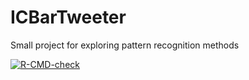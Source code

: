 # ICBarTweeter
 Small project for exploring pattern recognition methods
<!-- badges: start -->
[![R-CMD-check](https://github.com/andrew-couch/ICBarTweeter/workflows/R-CMD-check/badge.svg)](https://github.com/andrew-couch/ICBarTweeter/actions)
<!-- badges: end -->
